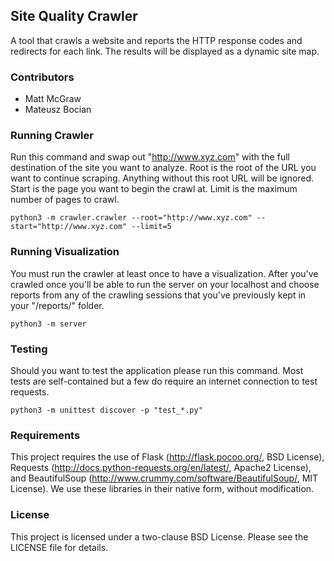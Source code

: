 ## Site Quality Crawler

A tool that crawls a website and reports the HTTP response codes and redirects for each link.
The results will be displayed as a dynamic site map.

### Contributors
* Matt McGraw
* Mateusz Bocian

### Running Crawler

Run this command and swap out "http://www.xyz.com" with the full destination of the site you want to analyze.
	Root is the root of the URL you want to continue scraping.  Anything without this root URL will be ignored.
	Start is the page you want to begin the crawl at.
	Limit is the maximum number of pages to crawl.
```
python3 -m crawler.crawler --root="http://www.xyz.com" --start="http://www.xyz.com" --limit=5
```

### Running Visualization

You must run the crawler at least once to have a visualization.  After you've crawled once you'll be able to run the server on your localhost and choose reports from any of the crawling sessions that you've previously kept in your "/reports/" folder.
```
python3 -m server
```

### Testing

Should you want to test the application please run this command.  Most tests are self-contained but a few do require an internet connection to test requests.
```
python3 -m unittest discover -p "test_*.py"
```

### Requirements
This project requires the use of Flask (http://flask.pocoo.org/, BSD License), Requests (http://docs.python-requests.org/en/latest/, Apache2 License), and BeautifulSoup (http://www.crummy.com/software/BeautifulSoup/, MIT License).  We use these libraries in their native form, without modification.

### License

This project is licensed under a two-clause BSD License.  Please see the LICENSE file for details.